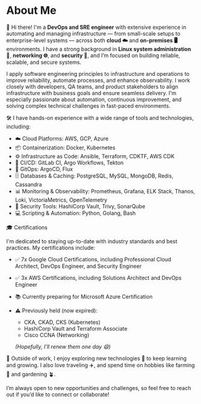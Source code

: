 # About Me

👋 Hi there! I'm a **DevOps and SRE engineer** with extensive experience in automating and managing infrastructure — from small-scale setups to enterprise-level systems — across both **cloud ☁️** and **on-premises 🖥️** environments. I have a strong background in **Linux system administration 🐧**, **networking 🌐**, and **security 🔐**, and I’m focused on building reliable, scalable, and secure systems.

I apply software engineering principles to infrastructure and operations to improve reliability, automate processes, and enhance observability. I work closely with developers, QA teams, and product stakeholders to align infrastructure with business goals and ensure seamless delivery. I'm especially passionate about automation, continuous improvement, and solving complex technical challenges in fast-paced environments.

🛠️ I have hands-on experience with a wide range of tools and technologies, including:

- ☁️ Cloud Platforms: AWS, GCP, Azure  
- 📦 Containerization: Docker, Kubernetes  
- ⚙️ Infrastructure as Code: Ansible, Terraform, CDKTF, AWS CDK  
- 🚀 CI/CD: GitLab CI, Argo Workflows, Tekton  
- 🔄 GitOps: ArgoCD, Flux  
- 🗄️ Databases & Caching: PostgreSQL, MySQL, MongoDB, Redis, Cassandra  
- 📊 Monitoring & Observability: Prometheus, Grafana, ELK Stack, Thanos, Loki, VictoriaMetrics, OpenTelemetry  
- 🔐 Security Tools: HashiCorp Vault, Trivy, SonarQube  
- 💻 Scripting & Automation: Python, Golang, Bash  

🎓 Certifications

I'm dedicated to staying up-to-date with industry standards and best practices. My certifications include:

- ✅ 7x Google Cloud Certifications, including Professional Cloud Architect, DevOps Engineer, and Security Engineer  
- ✅ 3x AWS Certifications, including Solutions Architect and DevOps Engineer  
- 📚 Currently preparing for Microsoft Azure Certification  
- ⚠️ Previously held (now expired):
  - CKA, CKAD, CKS (Kubernetes)
  - HashiCorp Vault and Terraform Associate
  - Cisco CCNA (Networking)  

  _(Hopefully, I’ll renew them one day 😄)_

🌱 Outside of work, I enjoy exploring new technologies 🧠 to keep learning and growing. I also love traveling ✈️, and spend time on hobbies like farming 🐓 and gardening 🪴.

I’m always open to new opportunities and challenges, so feel free to reach out if you’d like to connect or collaborate!